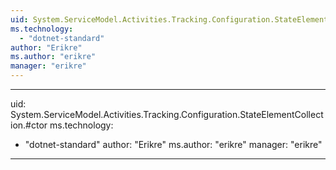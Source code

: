 ```yaml
---
uid: System.ServiceModel.Activities.Tracking.Configuration.StateElementCollection
ms.technology: 
  - "dotnet-standard"
author: "Erikre"
ms.author: "erikre"
manager: "erikre"
---
```


---
uid: System.ServiceModel.Activities.Tracking.Configuration.StateElementCollection.#ctor
ms.technology: 
  - "dotnet-standard"
author: "Erikre"
ms.author: "erikre"
manager: "erikre"
---
